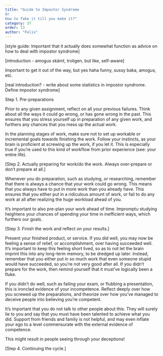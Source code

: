 ```yaml
---
title: "Guide to Impostor Syndrome
Or
How to fake it till you make it?"
category: 37
order: 13
author: "Felix"
---
```

[style guide: Important that it actually does somewhat function as advice on how to deal with impostor syndrome]

[introduction - amogus skämt, troligen, but like, self-aware]

Important to get it out of the way, but yes haha funny, sussy baka, amogus, etc.

[real introduction? - write about some statistics in impostor syndrome. Define impostor syndrome]

Step 1. Pre-preparations

Prior to any given assignment, reflect on all your previous failures. Think about all the ways it could go wrong, or has gone wrong in the past. This ensures that you stress yourself up in preparation of any given work, and furthers any chances that you mess up the actual work.

In the planning stages of work, make sure not to set up workable or incremental goals towards finishing the work. Follow your instincts, as your brain is proficient at screwing up the work, if you let it. This is especially true if you’re used to this kind of workflow from prior experience (see: your entire life).

[Step 2. Actually preparing for work/do the work. Always over-prepare or don’t prepare at all.]

Whenever you do preparation, such as studying, or researching, remember that there is always a chance that your work could go wrong. This means that you always have to put in more work than you already have. This ensures that you either put in a ridiculous amount of work, or fail to do any work at all after realizing the huge workload ahead of you.

It’s important to also pre-plan your work ahead of time. Impromptu studying heightens your chances of spending your time in inefficient ways, which furthers our goals.

[Step 3. Finish the work and reflect on your results.]

Present your finished product, or service. If you did well, you may now be feeling a sense of relief, or accomplishment, over having succeeded well. It’s important to keep this feeling short lived, so as to not let the brain imprint this into any long-term memory, to be dredged up later. Instead, remember that you either put in so much work that even someone stupid would have succeeded, so you’re not very good after all. If you didn’t prepare for the work, then remind yourself that it must’ve logically been a fluke.

If you didn’t do well, such as failing your exam, or flubbing a presentation, this is ironclad evidence of your incompetence. Reflect deeply over how you screwed up the preparations, and theorize over how you’ve managed to deceive people into believing you’re competent.

It’s important that you do not talk to other people about this. They will surely lie to you and say that you must have been talented to achieve what you did. Support from friends and family is not helpful, and may even inflate your ego to a level commensurate with the external evidence of competence.

This might result in people seeing through your deceptions!

[Step 4. Continuing the cycle.]

